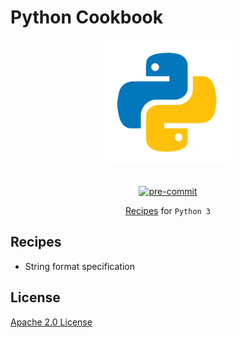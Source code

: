 # Python Cookbook

<section align="center">
  <img src="https://raw.githubusercontent.com/leven-cn/python-cookbook/main/.python-logo.png"
    alt="Python Logo" width="200" height="200" title="Python Logo">
  <br><br>
  <p><a href="https://github.com/pre-commit/pre-commit">
    <img src="https://img.shields.io/badge/pre--commit-enabled-brightgreen?logo=pre-commit&logoColor=white"
      alt="pre-commit" style="max-width:100%;">
  </a></p>
  <p><a href="https://leven-cn.github.io/python-cookbook/">Recipes</a> for <code>Python 3</code></p>
</section>

## Recipes

- String format specification

## License

[Apache 2.0 License](https://github.com/leven-cn/python-cookbook/blob/main/LICENSE)
